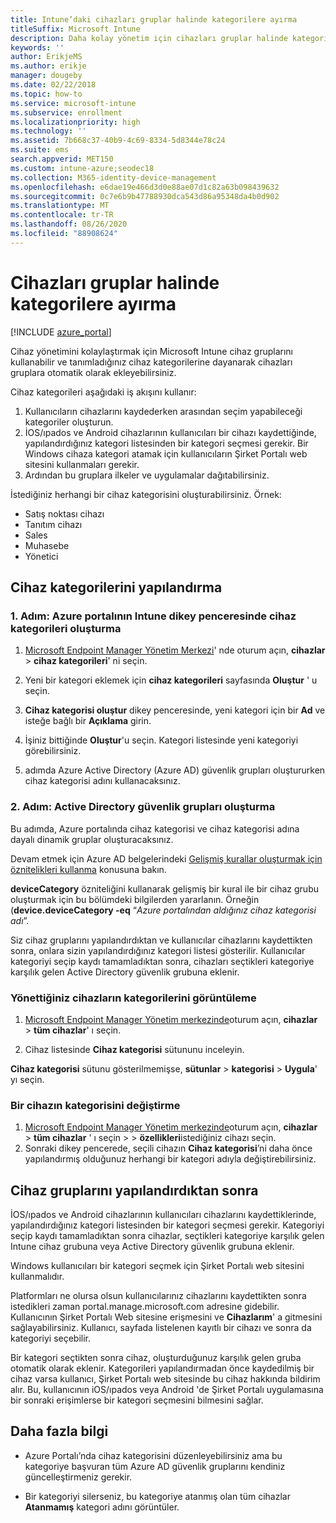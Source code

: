 ```yaml
---
title: Intune’daki cihazları gruplar halinde kategorilere ayırma
titleSuffix: Microsoft Intune
description: Daha kolay yönetim için cihazları gruplar halinde kategorilere ayırmayı öğrenin.
keywords: ''
author: ErikjeMS
ms.author: erikje
manager: dougeby
ms.date: 02/22/2018
ms.topic: how-to
ms.service: microsoft-intune
ms.subservice: enrollment
ms.localizationpriority: high
ms.technology: ''
ms.assetid: 7b668c37-40b9-4c69-8334-5d8344e78c24
ms.suite: ems
search.appverid: MET150
ms.custom: intune-azure;seodec18
ms.collection: M365-identity-device-management
ms.openlocfilehash: e6dae19e466d3d0e88ae07d1c82a63b098439632
ms.sourcegitcommit: 0c7e6b9b47788930dca543d86a95348da4b0d902
ms.translationtype: MT
ms.contentlocale: tr-TR
ms.lasthandoff: 08/26/2020
ms.locfileid: "88908624"
---
```

# <a name="categorize-devices-into-groups"></a>Cihazları gruplar halinde kategorilere ayırma

[!INCLUDE [azure_portal](../includes/azure_portal.md)]

Cihaz yönetimini kolaylaştırmak için Microsoft Intune cihaz gruplarını kullanabilir ve tanımladığınız cihaz kategorilerine dayanarak cihazları gruplara otomatik olarak ekleyebilirsiniz.

Cihaz kategorileri aşağıdaki iş akışını kullanır:
1. Kullanıcıların cihazlarını kaydederken arasından seçim yapabileceği kategoriler oluşturun.
2. İOS/ıpados ve Android cihazlarının kullanıcıları bir cihazı kaydettiğinde, yapılandırdığınız kategori listesinden bir kategori seçmesi gerekir. Bir Windows cihaza kategori atamak için kullanıcıların Şirket Portalı web sitesini kullanmaları gerekir.
3. Ardından bu gruplara ilkeler ve uygulamalar dağıtabilirsiniz.

İstediğiniz herhangi bir cihaz kategorisini oluşturabilirsiniz. Örnek:
- Satış noktası cihazı
- Tanıtım cihazı
- Sales
- Muhasebe
- Yönetici

## <a name="how-to-configure-device-categories"></a>Cihaz kategorilerini yapılandırma

### <a name="step-1-create-device-categories-on-the-intune-blade-of-the-azure-portal"></a>1. Adım: Azure portalının Intune dikey penceresinde cihaz kategorileri oluşturma
1. [Microsoft Endpoint Manager Yönetim Merkezi](https://go.microsoft.com/fwlink/?linkid=2109431)' nde oturum açın, **cihazlar**  >  **cihaz kategorileri**' ni seçin.
2. Yeni bir kategori eklemek için **cihaz kategorileri** sayfasında **Oluştur** ' u seçin.
3. **Cihaz kategorisi oluştur** dikey penceresinde, yeni kategori için bir **Ad** ve isteğe bağlı bir **Açıklama** girin.
4. İşiniz bittiğinde **Oluştur**'u seçin. Kategori listesinde yeni kategoriyi görebilirsiniz.

2. adımda Azure Active Directory (Azure AD) güvenlik grupları oluştururken cihaz kategorisi adını kullanacaksınız.

### <a name="step-2-create-azure-active-directory-security-groups"></a>2. Adım: Active Directory güvenlik grupları oluşturma
Bu adımda, Azure portalında cihaz kategorisi ve cihaz kategorisi adına dayalı dinamik gruplar oluşturacaksınız.

Devam etmek için Azure AD belgelerindeki [Gelişmiş kurallar oluşturmak için öznitelikleri kullanma](/azure/active-directory/users-groups-roles/groups-dynamic-membership#using-attributes-to-create-rules-for-device-objects) konusuna bakın.

**deviceCategory** özniteliğini kullanarak gelişmiş bir kural ile bir cihaz grubu oluşturmak için bu bölümdeki bilgilerden yararlanın. Örneğin (**device.deviceCategory -eq** “*Azure portalından aldığınız cihaz kategorisi adı*”.

Siz cihaz gruplarını yapılandırdıktan ve kullanıcılar cihazlarını kaydettikten sonra, onlara sizin yapılandırdığınız kategori listesi gösterilir. Kullanıcılar kategoriyi seçip kaydı tamamladıktan sonra, cihazları seçtikleri kategoriye karşılık gelen Active Directory güvenlik grubuna eklenir.

### <a name="view-the-categories-of-devices-that-you-manage"></a>Yönettiğiniz cihazların kategorilerini görüntüleme

1. [Microsoft Endpoint Manager Yönetim merkezinde](https://go.microsoft.com/fwlink/?linkid=2109431)oturum açın, **cihazlar**  >  **tüm cihazlar**' ı seçin.

2. Cihaz listesinde **Cihaz kategorisi** sütununu inceleyin.

**Cihaz kategorisi** sütunu gösterilmemişse, **sütunlar**  >  **kategorisi**  >  **Uygula**' yı seçin.

### <a name="change-the-category-of-a-device"></a>Bir cihazın kategorisini değiştirme

1. [Microsoft Endpoint Manager Yönetim merkezinde](https://go.microsoft.com/fwlink/?linkid=2109431)oturum açın, **cihazlar**  >  **tüm cihazlar** ' ı seçin > > **özellikleri**istediğiniz cihazı seçin.
2. Sonraki dikey pencerede, seçili cihazın **Cihaz kategorisi**’ni daha önce yapılandırmış olduğunuz herhangi bir kategori adıyla değiştirebilirsiniz.

## <a name="after-you-configure-device-groups"></a>Cihaz gruplarını yapılandırdıktan sonra

İOS/ıpados ve Android cihazlarının kullanıcıları cihazlarını kaydettiklerinde, yapılandırdığınız kategori listesinden bir kategori seçmesi gerekir. Kategoriyi seçip kaydı tamamladıktan sonra cihazlar, seçtikleri kategoriye karşılık gelen Intune cihaz grubuna veya Active Directory güvenlik grubuna eklenir.

Windows kullanıcıları bir kategori seçmek için Şirket Portalı web sitesini kullanmalıdır.

Platformları ne olursa olsun kullanıcılarınız cihazlarını kaydettikten sonra istedikleri zaman portal.manage.microsoft.com adresine gidebilir. Kullanıcının Şirket Portalı Web sitesine erişmesini ve **Cihazlarım**' a gitmesini sağlayabilirsiniz. Kullanıcı, sayfada listelenen kayıtlı bir cihazı ve sonra da kategoriyi seçebilir.

Bir kategori seçtikten sonra cihaz, oluşturduğunuz karşılık gelen gruba otomatik olarak eklenir. Kategorileri yapılandırmadan önce kaydedilmiş bir cihaz varsa kullanıcı, Şirket Portalı web sitesinde bu cihaz hakkında bildirim alır. Bu, kullanıcının iOS/ıpados veya Android 'de Şirket Portalı uygulamasına bir sonraki erişimlerse bir kategori seçmesini bilmesini sağlar.

## <a name="further-information"></a>Daha fazla bilgi
- Azure Portalı’nda cihaz kategorisini düzenleyebilirsiniz ama bu kategoriye başvuran tüm Azure AD güvenlik gruplarını kendiniz güncelleştirmeniz gerekir.

- Bir kategoriyi silerseniz, bu kategoriye atanmış olan tüm cihazlar **Atanmamış** kategori adını görüntüler.